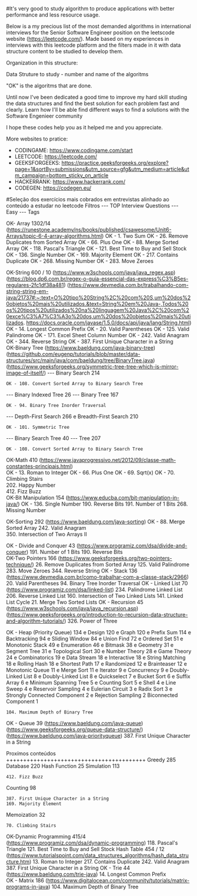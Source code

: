 #It's very good to study algorithm to produce applications with better performance and less resource usage.

Below is a my precious list of the most demanded algorithms in international interviews for the Senior Software Engineer position on the leetscode website (https://leetcode.com/). Made based on my experiences in interviews with this leetcode platform and the filters made in it with data structure content to be studied to develop them.

Organization in this structure: 

Data Struture to study
	- number and name of the algoritms
	
"OK" is the algoritms that are done. 

Until now I've been dedicated a good time to improve my hard skill studing the data structures and find the best solution for each problem fast and clearly. Learn how I'll be able find different ways to find a solutions with the Software Engenieer community

I hope these codes help you as it helped me and you appreciate.

More websites to pratice:
- CODINGAME: https://www.codingame.com/start
- LEETCODE: https://leetcode.com/
- GEEKSFORGEEKS: https://practice.geeksforgeeks.org/explore?page=1&sortBy=submissions&utm_source=gfg&utm_medium=article&utm_campaign=bottom_sticky_on_article
- HACKERRANK: https://www.hackerrank.com/
- CODEGEN: https://codegen.eu/

#Seleção dos exercícios mais cobrados em entrevistas alinhado ao conteúdo a estudar no leetcode
Filtros
--- TOP Interview Questions
--- Easy
--- Tags

OK- Array 1302/14
(https://runestone.academy/ns/books/published/csawesome/Unit6-Arrays/topic-6-4-array-algorithms.html)
	OK - 1. Two Sum
	OK - 26. Remove Duplicates from Sorted Array
	OK - 66. Plus One
	OK - 88. Merge Sorted Array	
	OK - 118. Pascal's Triangle
	OK - 121. Best Time to Buy and Sell Stock
	OK - 136. Single Number
	OK - 169. Majority Element
	OK - 217. Contains Duplicate
	OK - 268. Missing Number
	OK - 283. Move Zeroes
	
OK-String 600 / 10
(https://www.w3schools.com/java/java_regex.asp)
(https://blog.dp6.com.br/regex-o-guia-essencial-das-express%C3%B5es-regulares-2fc1df38a481)
(https://www.devmedia.com.br/trabalhando-com-string-string-em-java/21737#:~:text=O%20tipo%20String%2C%20com%20S,um%20dos%20objetos%20mais%20utilizados.&text=String%20em%20Java-,Todos%20os%20tipos%20utilizados%20na%20linguagem%20Java%2C%20com%20exce%C3%A7%C3%A3o%20dos,um%20dos%20objetos%20mais%20utilizados.
https://docs.oracle.com/javase/1.5.0/docs/api/java/lang/String.html)
	OK - 14. Longest Common Prefix
	OK - 20. Valid Parentheses
	OK - 125. Valid Palindrome
	OK - 171. Excel Sheet Column Number
	OK - 242. Valid Anagram
	OK - 344. Reverse String
	OK - 387. First Unique Character in a String	
OK-Binary Tree
(https://www.baeldung.com/java-binary-tree)
(https://github.com/eugenp/tutorials/blob/master/data-structures/src/main/java/com/baeldung/tree/BinaryTree.java)
(https://www.geeksforgeeks.org/symmetric-tree-tree-which-is-mirror-image-of-itself/)
--- Binary Search 214

	OK - 108. Convert Sorted Array to Binary Search Tree
	
--- Binary Indexed Tree 26
--- Binary Tree 167
	
	OK - 94. Binary Tree Inorder Traversal

--- Depth-First Search 266 e Breadth-First Search 210
		
	OK - 101. Symmetric Tree
	
--- Binary Search Tree 40
--- Tree 207

	OK - 108. Convert Sorted Array to Binary Search Tree

OK-Math 410
(https://www.javaprogressivo.net/2012/09/classe-math-constantes-principais.html)	
	OK - 13. Roman to Integer
	OK - 66. Plus One
	OK - 69. Sqrt(x)
	OK - 70. Climbing Stairs	
	202. Happy Number	
	412. Fizz Buzz	
OK-Bit Manipulation 154
(https://www.educba.com/bit-manipulation-in-java/)
	OK - 136. Single Number
	190. Reverse Bits
	191. Number of 1 Bits
	268. Missing Number

OK-Sorting 292
(https://www.baeldung.com/java-sorting)
	OK - 88. Merge Sorted Array
	242. Valid Anagram	
	350. Intersection of Two Arrays II

OK - Divide and Conquer 43
(https://www.programiz.com/dsa/divide-and-conquer)
	191. Number of 1 Bits
	190. Reverse Bits		
OK-Two Pointers 166
(https://www.geeksforgeeks.org/two-pointers-technique/)	
	26. Remove Duplicates from Sorted Array
	125. Valid Palindrome
	283. Move Zeroes
	344. Reverse String	
OK - Stack 136
(https://www.devmedia.com.br/como-trabalhar-com-a-classe-stack/2966)
	20. Valid Parentheses
	94. Binary Tree Inorder Traversal
OK - Linked List 70
(https://www.programiz.com/dsa/linked-list)	
	234. Palindrome Linked List
	206. Reverse Linked List
	160. Intersection of Two Linked Lists
	141. Linked List Cycle
	21. Merge Two Sorted Lists
OK - Recursion 45
(https://www.w3schools.com/java/java_recursion.asp)
(https://www.geeksforgeeks.org/introduction-to-recursion-data-structure-and-algorithm-tutorials/)
	326. Power of Three

OK - Heap (Priority Queue) 134 e Design 120 e Graph 120 e Prefix Sum 114 e Backtracking 94 e Sliding Window 84 e Union Find 72 e Ordered Set 51 e Monotonic Stack 49 e Enumeration 46 e Bitmask 38 e Geometry 31 e Segment Tree 31 e Topological Sort 30 e Number Theory 28 e Game Theory 24 e Combinatorics 19 e Data Stream 18 e Interactive 18 e String Matching 18 e Rolling Hash 18 e Shortest Path 17 e Randomized 12 e Brainteaser 12 e Monotonic Queue 11 e Merge Sort 11 e Iterator 9 e Concurrency 9 e Doubly-Linked List 8 e Doubly-Linked List 8 e Quickselect 7 e Bucket Sort 6 e Suffix Array 6 e Minimum Spanning Tree 5 e Counting Sort 5 e Shell 4 e Line Sweep 4 e Reservoir Sampling 4 e Eulerian Circuit 3 e Radix Sort 3 e Strongly Connected Component 2 e Rejection Sampling 2 Biconnected Component 1
	
	104. Maximum Depth of Binary Tree
	
OK - Queue 39
(https://www.baeldung.com/java-queue)
(https://www.geeksforgeeks.org/queue-data-structure/)
(https://www.baeldung.com/java-priorityqueue)
	387. First Unique Character in a String


Proxímos conteúdos
+++++++++++++++++++++++++++++++++++++++++
Greedy 285
Database 220
Hash Function 25
Simulation 113

	412. Fizz Buzz
	
Counting 98

	387. First Unique Character in a String
	169. Majority Element

Memoization 32

	70. Climbing Stairs
	
OK-Dynamic Programming 415/4
(https://www.programiz.com/dsa/dynamic-programming)
	118. Pascal's Triangle
	121. Best Time to Buy and Sell Stock
Hash Table 454 / 12
(https://www.tutorialspoint.com/data_structures_algorithms/hash_data_structure.htm)
	13.  Roman to Integer
	217. Contains Duplicate
	242. Valid Anagram
	387. First Unique Character in a String
OK - Trie 44 
(https://www.baeldung.com/trie-java)
	14. Longest Common Prefix	
OK - Matrix 186
(https://www.digitalocean.com/community/tutorials/matrix-programs-in-java)
	104. Maximum Depth of Binary Tree
